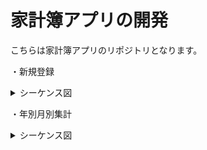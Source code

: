 # 家計簿アプリの開発

こちらは家計簿アプリのリポジトリとなります。<br>

・新規登録
   <details>
     <summary>シーケンス図</summary>
  
  ```mermaid
 sequenceDiagram
  actor User
  participant Controller
  participant Service
  participant Repository
  participant DB
 
  User ->> Controller : insert
  Controller ->> DB : 家計簿情報問い合わせ
  DB ->> Controller    : 家計簿情報送信
  Controller ->> Service : 登録情報をセット
  Service ->> Repository : 登録情報を送る
  Repository ->> DB : 登録情報を格納
  DB ->> Repository : 登録情報を取得
  Repository ->> Service : 登録情報を送る
  Service ->> Controller : 最新の登録情報を送る
  Controller ->> User : HTTPレスポンス   
   ```
  </details>

・年別月別集計
  <details>
     <summary>シーケンス図</summary>
  
  ```mermaid
 sequenceDiagram
 actor User
  participant Controller
  participant Service
  participant Repository
  participant DB
 
  User ->> Controller : findByYearAndMonth
  Controller ->> DB : 家計簿情報問い合わせ
  DB ->> Controller    : 家計簿情報送信
  Controller ->> Service : 年月の検索情報をセット
  Service ->> Repository : 検索情報を送る
  Repository ->> DB : 検索情報を格納
  DB ->> Repository : 検索情報を取得
  Repository ->> Service : 年月の検索情報を送る
  Service ->> Controller : 検索情報を送る
  Controller ->> User : HTTPレスポンス   
   ```
  </details>
